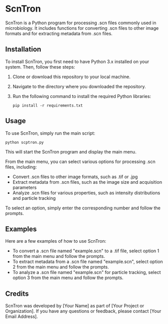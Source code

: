 
# ScnTron

ScnTron is a Python program for processing .scn files commonly used in microbiology. It includes functions for converting .scn files to other image formats and for extracting metadata from .scn files.

## Installation

To install ScnTron, you first need to have Python 3.x installed on your system. Then, follow these steps:

1. Clone or download this repository to your local machine.

2. Navigate to the directory where you downloaded the repository.

3. Run the following command to install the required Python libraries:

   ```
   pip install -r requirements.txt
   ```

## Usage

To use ScnTron, simply run the main script:

```
python scptron.py
```

This will start the ScnTron program and display the main menu.

From the main menu, you can select various options for processing .scn files, including:

- Convert .scn files to other image formats, such as .tif or .jpg
- Extract metadata from .scn files, such as the image size and acquisition parameters
- Analyze .scn files for various properties, such as intensity distributions and particle tracking

To select an option, simply enter the corresponding number and follow the prompts.

## Examples

Here are a few examples of how to use ScnTron:

- To convert a .scn file named "example.scn" to a .tif file, select option 1 from the main menu and follow the prompts.
- To extract metadata from a .scn file named "example.scn", select option 2 from the main menu and follow the prompts.
- To analyze a .scn file named "example.scn" for particle tracking, select option 3 from the main menu and follow the prompts.

## Credits

ScnTron was developed by [Your Name] as part of [Your Project or Organization]. If you have any questions or feedback, please contact [Your Email Address].


